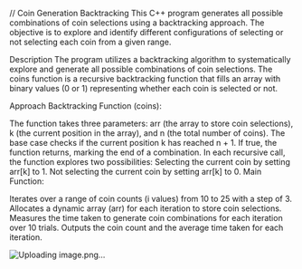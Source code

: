 // Coin Generation Backtracking
This C++ program generates all possible combinations of coin selections using a backtracking approach. The objective is to explore and identify different configurations of selecting or not selecting each coin from a given range.

Description
The program utilizes a backtracking algorithm to systematically explore and generate all possible combinations of coin selections. The coins function is a recursive backtracking function that fills an array with binary values (0 or 1) representing whether each coin is selected or not.

Approach
Backtracking Function (coins):

The function takes three parameters: arr (the array to store coin selections), k (the current position in the array), and n (the total number of coins).
The base case checks if the current position k has reached n + 1. If true, the function returns, marking the end of a combination.
In each recursive call, the function explores two possibilities:
Selecting the current coin by setting arr[k] to 1.
Not selecting the current coin by setting arr[k] to 0.
Main Function:

Iterates over a range of coin counts (i values) from 10 to 25 with a step of 3.
Allocates a dynamic array (arr) for each iteration to store coin selections.
Measures the time taken to generate coin combinations for each iteration over 10 trials.
Outputs the coin count and the average time taken for each iteration.

![Uploading image.png…]()
